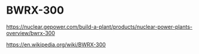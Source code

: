 # BWRX-300
https://nuclear.gepower.com/build-a-plant/products/nuclear-power-plants-overview/bwrx-300


https://en.wikipedia.org/wiki/BWRX-300
